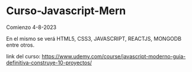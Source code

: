 # Curso-Javascript-Mern

Comienzo 4-8-2023

En el mismo se verá HTML5, CSS3, JAVASCRIPT, REACTJS, MONGODB entre otros.

link del curso: https://www.udemy.com/course/javascript-moderno-guia-definitiva-construye-10-proyectos/
